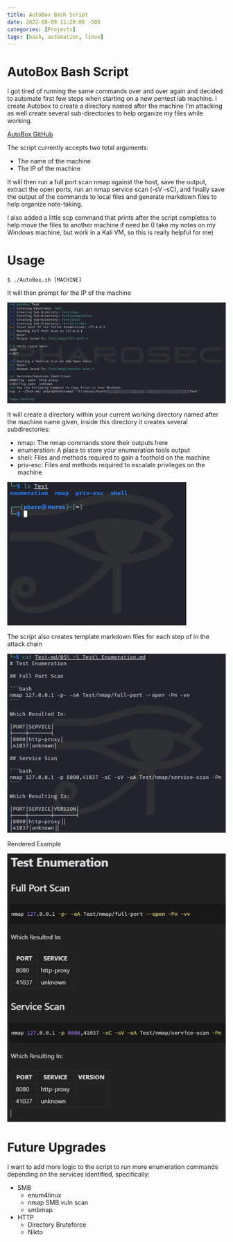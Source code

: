 ```yaml
---
title: AutoBox Bash Script
date: 2022-08-09 11:20:00 -500 
categories: [Projects]
tags: [bash, automation, linux]
---
```


# AutoBox Bash Script
I got tired of running the same commands over and over again and decided to automate first few steps when starting on a new pentest lab machine. I create Autobox to create a directory named after the machine I'm attacking as well create several sub-directories to help organize my files while working.

[AutoBox GitHub](https://github.com/pharo-sec/AutoBox)

The script currently accepts two total arguments:

- The name of the machine
- The IP of the machine

It will then run a full port scan nmap against the host, save the output, extract the open ports, run an nmap service scan (-sV -sC), and finally save the output of the commands to local files and generate markdown files to help organize note-taking.

I also added a little scp command that prints after the script completes to help move the files to another machine if need be (I take my notes on my Windows machine, but work in a Kali VM, so this is really helpful for me)

# Usage
```shell
$ ./AutoBox.sh [MACHINE]
```
It will then prompt for the IP of the machine

![Script Running](/assets/AutoBox/script-running.png "Running the Script")

It will create a directory within your current working directory named after the machine name given, inside this directory it creates several subdirectories:

- nmap: The nmap commands store their outputs here
- enumeration: A place to store your enumeration tools output
- shell: Files and methods required to gain a foothold on the machine
- priv-esc: Files and methods required to escalate privileges on the machine

![Created Directories](/assets/AutoBox/created-directory.png "Created Directories")

The script also creates template markdown files for each step of in the attack chain

![Example Markdown File](/assets/AutoBox/created-markdown-file.png "Sample Markdown File")

Rendered Example

![Rendered Markdown File](/assets/AutoBox/rendered-output.png "Rendered File")

# Future Upgrades
I want to add more logic to the script to run more enumeration commands depending on the services identified, specifically:

- SMB
    - enum4linux
    - nmap SMB vuln scan
    - smbmap
- HTTP
    - Directory Bruteforce
    - Nikto

